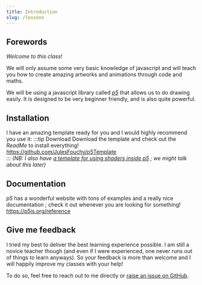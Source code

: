 ```yaml
---
title: Introduction
slug: /lessons
---
```


## Forewords

*Welcome to this class!*

We will only assume some very basic knowledge of javascript and will teach you how to create amazing artworks and animations through code and maths.

We will be using a javascript library called [*p5*](https://p5js.org/) that allows us to do drawing easily. It is designed to be very beginner friendly, and is also quite powerful.

## Installation

I have an amazing template ready for you and I would highly recommend you use it:
:::tip Download
Download the template and check out the *ReadMe* to install everything!<br/>
https://github.com/JulesFouchy/p5Template<br/>
:::
*(NB: I also have [a template for using shaders inside p5](https://github.com/JulesFouchy/p5ShaderTemplate) ; we might talk about this later)*

## Documentation

*p5* has a wonderful website with tons of examples and a really nice documentation ; check it out whenever you are looking for something! https://p5js.org/reference

## Give me feedback

I tried my best to deliver the best learning experience possible. I am still a novice teacher though (and even if I were experienced, one never runs out of things to learn anyways). So your feedback is more than welcome and I will happily improve my classes with your help!

To do so, feel free to reach out to me directly or [raise an issue on GitHub](https://github.com/JulesFouchy/Learn--Cpp-And-Dev-Practices/issues).